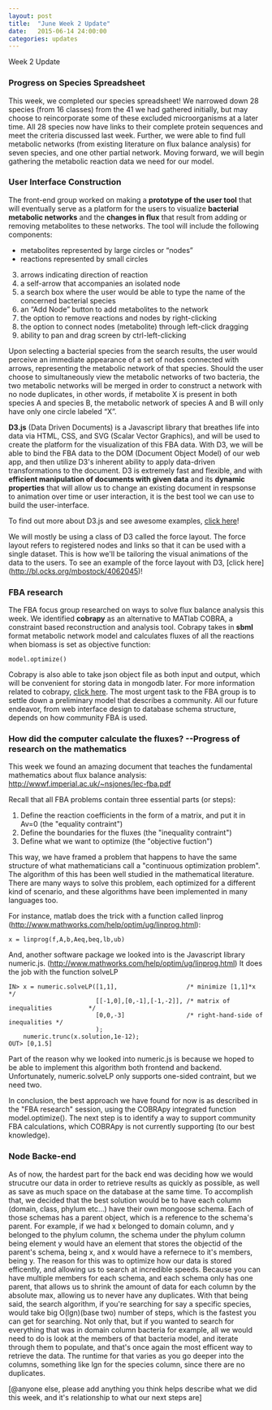 ```yaml
---
layout: post
title:  "June Week 2 Update"
date:   2015-06-14 24:00:00
categories: updates
---
```


Week 2 Update

### Progress on Species Spreadsheet
This week, we completed our species spreadsheet! We narrowed down 28 species
(from 16 classes) from the 41 we had gathered initially, but may choose to
reincorporate some of these excluded microorganisms at a later time. All 28
species now have links to their complete protein sequences and meet the criteria
discussed last week. Further, we were able to find full metabolic networks (from
existing literature on flux balance analysis) for seven species, and one other
partial network. Moving forward, we will begin gathering the metabolic reaction
data we need for our model.

### User Interface Construction
The front-end group worked on making a **prototype of the user tool** that will eventually serve as a platform for the users to visualize **bacterial metabolic networks** and the **changes in flux** that result from adding or removing metabolites to these networks.
The tool will include the following components:
* metabolites represented by large circles or “nodes”
* reactions represented by small circles
3. arrows indicating direction of reaction
4. a self-arrow that accompanies an isolated node
4. a search box where the user would be able to type the name of the concerned bacterial species
5. an “Add Node” button to add metabolites to the network
6. the option to remove reactions and nodes by right-clicking
7. the option to connect nodes (metabolite) through left-click dragging
8. ability to pan and drag screen by ctrl-left-clicking

Upon selecting a bacterial species from the search results, the user would perceive an immediate appearance of a set of nodes connected with arrows, representing the metabolic network of that species. Should the user choose to simultaneously view the metabolic networks of two bacteria, the two metabolic networks will be merged in order to construct a network with no node duplicates, in other words, if metabolite X is present in both species A and species B, the metabolic network of species A and B will only have only one circle labeled “X”. 

**D3.js** (Data Driven Documents) is a Javascript library that breathes life into data via HTML, CSS, and SVG (Scalar Vector Graphics), and will be used to create the platform for the visualization of this FBA data. With D3, we will be able to bind the FBA data to the DOM (Document Object Model) of our web app, and then utilize D3's inherent ability to apply data-driven transformations to the document. D3 is extremely fast and flexible, and with **efficient manipulation of documents with given data** and its **dynamic properties** that will allow us to change an existing document in respsonse to animation over time or user interaction, it is the best tool we can use to build the user-interface. 

To find out more about D3.js and see awesome examples, [click here](http://d3js.org/)!

We will mostly be using a class of D3 called the force layout. The force layout refers to registered nodes and links so that it can be used with a single dataset. This is how we'll be tailoring the visual animations of the data to the users.
To see an example of the force layout with D3, [click here] (http://bl.ocks.org/mbostock/4062045)!


### FBA research
The FBA focus group researched on ways to solve flux balance analysis this week.
We identified **cobrapy** as an alternative to MATlab COBRA, a constraint based
reconstruction and analysis tool. Cobrapy takes in **sbml** format metabolic
network model and calculates fluxes of all the reactions when biomass is set as
objective function:

```
model.optimize()
```
Cobrapy is also able to take json object file as both input and output, which
will be convenient for storing data in mongodb later. For more information
related to cobrapy, [click here](cobrapy.readthedocs.org/).  The most urgent
task to the FBA group is to settle down a preliminary model that describes a
community. All our future endeavor, from web interface design to database schema
structure, depends on how community FBA is used. 

### How did the computer calculate the fluxes? --Progress of research on the mathematics
This week we found an amazing document that teaches the fundamental mathematics about flux balance analysis:
http://wwwf.imperial.ac.uk/~nsjones/lec-fba.pdf

Recall that all FBA problems contain three essential parts (or steps):
1. Define the reaction coefficients in the form of a matrix, and put it in Av=0 (the "equality contraint")
2. Define the boundaries for the fluxes (the "inequality contraint")
3. Define what we want to optimize (the "objective fuction")

This way, we have framed a problem that happens to have the same structure of what mathematicians call a "continuous optimization problem". The algorithm of this has been well studied in the mathematical literature. There are many ways to solve this problem, each optimized for a different kind of scenario, and these algorithms have been implemented in many languages too.

For instance, matlab does the trick with a function called linprog (http://www.mathworks.com/help/optim/ug/linprog.html):
```
x = linprog(f,A,b,Aeq,beq,lb,ub)
```

And, another software package we looked into is the Javascript library numeric.js. (http://www.mathworks.com/help/optim/ug/linprog.html) It does the job with the function solveLP
```
IN> x = numeric.solveLP([1,1],                   /* minimize [1,1]*x                */
                        [[-1,0],[0,-1],[-1,-2]], /* matrix of inequalities          */
                        [0,0,-3]                 /* right-hand-side of inequalities */
                        );       
    numeric.trunc(x.solution,1e-12);
OUT> [0,1.5]
```
Part of the reason why we looked into numeric.js is because we hoped to be able to implement this algorithm both frontend and backend. Unfortunately, numeric.solveLP only supports one-sided contraint, but we need two.

In conclusion, the best approach we have found for now is as described in the "FBA research" session, using the COBRApy integrated function model.optimize(). The next step is to identify a way to support community FBA calculations, which COBRApy is not currently supporting (to our best knowledge).

### Node Backe-end
As of now, the hardest part for the back end was deciding how we would strucutre our data in order to retrieve results as quickly as possible, as well as save as much space on the database at the same time. To accomplish that, we decided that the best solution would be to have each column (domain, class, phylum etc...) have their own mongoose schema. Each of those schemas has a parent object, which is a reference to the schema's parent. For example, if we had x belonged to domain column, and y belonged to the phylum column, the schema under the phylum column being element y would have an element that stores the objectid of the parent's schema, being x, and x would have a refernece to it's members, being y. The reason for this was to optimize how our data is stored efficently, and allowing us to search at incredible speeds. Because you can have multiple members for each schema, and each schema only has one parent, that allows us to shrink the amount of data for each column by the absolute max, allowing us to never have any duplicates.
With that being said, the search algorithm, if you're searching for say a specific species, would take big O(lgn)(base two) number of steps, which is the fastest you can get for searching. Not only that, but if you wanted to search for everything that was in domain column bacteria for example, all we would need to do is look at the members of that bacteria model, and iterate through them to populate, and that's once again the most efficent way to retrieve the data. The runtime for that varies as you go deeper into the columns, something like lgn for the species column, since there are no duplicates.

[@anyone else, please add anything you think helps describe what
we did this week, and it's relationship to what our next steps are]
